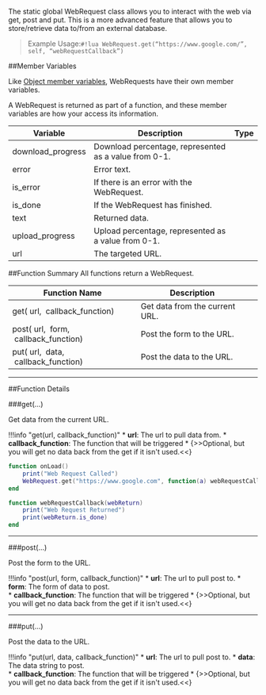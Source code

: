 The static global WebRequest class allows you to interact with the web via get, post and put. This is a more advanced feature that allows you to store/retrieve data to/from an external database.

> Example Usage:`#!lua WebRequest.get(“https://www.google.com/”, self, “webRequestCallback”)`

##Member Variables

Like [Object member variables](../object/#member-variables), WebRequests have their own member variables.

A WebRequest is returned as part of a function, and these member variables are how your access its information.

Variable | Description | Type
-- | -- | :--
<a class="anchor" id="download_progress"></a>download_progress | Download percentage, represented as a value from 0-1. | [<span class="tag flo"></span>](../types/)
<a class="anchor" id="error"></a>error | Error text. | [<span class="tag str"></span>](../types/)
<a class="anchor" id="is_error"></a>is_error | If there is an error with the WebRequest. | [<span class="tag boo"></span>](../types/)
<a class="anchor" id="is_done"></a>is_done | If the WebRequest has finished. | [<span class="tag boo"></span>](../types/)
<a class="anchor" id="text"></a>text | Returned data. | [<span class="tag str"></span>](../types/)
<a class="anchor" id="upload_progress"></a>upload_progress | Upload percentage, represented as a value from 0-1. | [<span class="tag flo"></span>](../types/)
<a class="anchor" id="url"></a>url | The targeted URL. | [<span class="tag str"></span>](../types/)


##Function Summary
All functions return a WebRequest.

Function Name | Description | &nbsp;
-- | -- | --:
get([<span class="tag str"></span>](../types/)&nbsp;url, [<span class="tag fun"></span>](../types/#function)&nbsp;callback_function) | Get data from the current URL. | [<span class="i"></span>](#get)
post([<span class="tag str"></span>](../types/)&nbsp;url,  [<span class="tag tab"></span>](../types/)&nbsp;form, [<span class="tag fun"></span>](../types/#function)&nbsp;callback_function) | Post the form to the URL. | [<span class="i"></span>](#post)
put([<span class="tag str"></span>](../types/)&nbsp;url,  [<span class="tag str"></span>](../types/)&nbsp;data, [<span class="tag fun"></span>](../types/#function)&nbsp;callback_function) | Post the data to the URL. | [<span class="i"></span>](#put)

---


##Function Details

###get(...)

Get data from the current URL.

!!!info "get(url, callback_function)"
    * [<span class="tag str"></span>](../types/) **url**: The url to pull data from.
    * [<span class="tag fun"></span>](../types/#function) **callback_function**: The function that will be triggered
        * {>>Optional, but you will get no data back from the get if it isn't used.<<}

``` Lua
function onLoad()
    print("Web Request Called")
    WebRequest.get("https://www.google.com", function(a) webRequestCallback(a) end)
end

function webRequestCallback(webReturn)
    print("Web Request Returned")
    print(webReturn.is_done)
end
```

---


###post(...)

Post the form to the URL.

!!!info "post(url, form, callback_function)"
    * [<span class="tag str"></span>](../types/) **url**: The url to pull post to.
    * [<span class="tag tab"></span>](../types/) **form**: The form of data to post.    
    * [<span class="tag fun"></span>](../types/#function) **callback_function**: The function that will be triggered
        * {>>Optional, but you will get no data back from the get if it isn't used.<<}

---


###put(...)

Post the data to the URL.

!!!info "put(url, data, callback_function)"
    * [<span class="tag str"></span>](../types/) **url**: The url to pull post to.
    * [<span class="tag str"></span>](../types/) **data**: The data string to post.    
    * [<span class="tag fun"></span>](../types/#function) **callback_function**: The function that will be triggered
        * {>>Optional, but you will get no data back from the get if it isn't used.<<}
